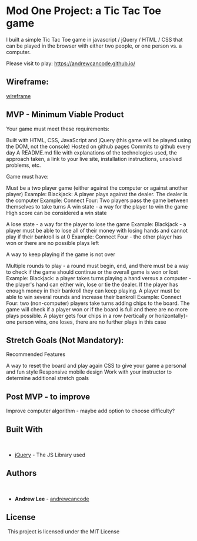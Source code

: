 # Mod One Project: a Tic Tac Toe game

I built a simple Tic Tac Toe game in javascript / jQuery / HTML / CSS that can be played in the browser with either two people, or one person vs. a computer.

Please visit to play: https://andrewcancode.github.io/

## Wireframe:
[wireframe](wireframe.png)

## MVP - Minimum Viable Product

Your game must meet these requirements:

Built with HTML, CSS, JavaScript and jQuery (this game will be played using the DOM, not the console)
Hosted on github pages
Commits to github every day
A README.md file with explanations of the technologies used, the approach taken, a link to your live site, installation instructions, unsolved problems, etc.

Game must have:

Must be a two player game (either against the computer or against another player)
    Example: Blackjack: A player plays against the dealer. The dealer is the computer
    Example: Connect Four: Two players pass the game between themselves to take turns
A win state - a way for the player to win the game
    High score can be considered a win state

A lose state - a way for the player to lose the game
    Example: Blackjack - a player must be able to lose all of their money with losing hands and cannot play if their bankroll is at 0
    Example: Connect Four - the other player has won or there are no possible plays left

A way to keep playing if the game is not over

Multiple rounds to play - a round must begin, end, and there must be a way to check if the game should continue or the overall game is won or lost
    Example: Blackjack: a player takes turns playing a hand versus a computer - the player's hand can either win, lose or tie the dealer. If the player has enough money in their bankroll they can keep playing. A player must be able to win several rounds and increase their bankroll
    Example: Connect Four: two (non-computer) players take turns adding chips to the board. The game will check if a player won or if the board is full and there are no more plays possible. A player gets four chips in a row (vertically or horizontally)- one person wins, one loses, there are no further plays in this case 

## Stretch Goals (Not Mandatory):
Recommended Features

A way to reset the board and play again 
CSS to give your game a personal and fun style 
Responsive mobile design 
Work with your instructor to determine additional stretch goals

## Post MVP - to improve

Improve computer algorithm - maybe add option to choose difficulty?

## Built With
​
* [jQuery](https://code.jquery.com/) - The JS Library used

## Authors
​
* **Andrew Lee** - [andrewcancode](https://github.com/andrewcancode)
​
## License
​
This project is licensed under the MIT License